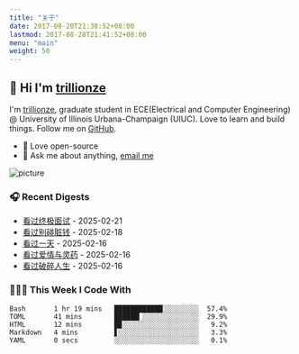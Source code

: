 ```yaml
---
title: "关于"
date: 2017-08-20T21:38:52+08:00
lastmod: 2017-08-28T21:41:52+08:00
menu: "main"
weight: 50
---
```


## 👋 Hi I'm [trillionze](https://www.trillionze.com)

I'm [trillionze](https://www.trillionze.com), graduate student in ECE(Electrical and Computer Engineering) @ University of Illinois Urbana-Champaign (UIUC). Love to learn and build things. Follow me on [GitHub](https://github.com/trillionze).

- 💼 Love open-source
- 💬 Ask me about anything, [email me](trillionze@163.com)

![picture](https://image.pseudoyu.com/images/dino.gif)

### 🎧 Recent Digests

<!-- douban starts -->
* <a href='http://movie.douban.com/subject/3150816/' target='_blank'>看过终极面试</a> - 2025-02-21
* <a href='http://movie.douban.com/subject/30433390/' target='_blank'>看过别碰脏钱</a> - 2025-02-18
* <a href='http://movie.douban.com/subject/4191644/' target='_blank'>看过一天</a> - 2025-02-16
* <a href='http://movie.douban.com/subject/3078609/' target='_blank'>看过爱情与灵药</a> - 2025-02-16
* <a href='http://movie.douban.com/subject/25846858/' target='_blank'>看过破碎人生</a> - 2025-02-16
<!-- douban ends -->

### 👨🏻‍💻 This Week I Code With

<!-- code_time starts -->

```text
Bash       1 hr 19 mins   ████████████░░░░░░░░░  57.4%
TOML       41 mins        ██████▎░░░░░░░░░░░░░░  29.9%
HTML       12 mins        █▉░░░░░░░░░░░░░░░░░░░   9.2%
Markdown   4 mins         ▋░░░░░░░░░░░░░░░░░░░░   3.3%
YAML       0 secs         ░░░░░░░░░░░░░░░░░░░░░   0.1%
```

<!-- code_time ends -->